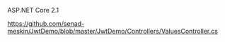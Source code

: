 ASP.NET Core 2.1

https://github.com/senad-meskin/JwtDemo/blob/master/JwtDemo/Controllers/ValuesController.cs
